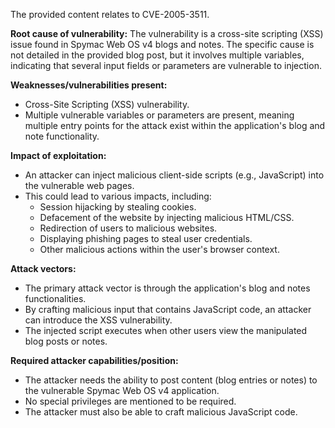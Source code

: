 The provided content relates to CVE-2005-3511.

**Root cause of vulnerability:**
The vulnerability is a cross-site scripting (XSS) issue found in Spymac Web OS v4 blogs and notes. The specific cause is not detailed in the provided blog post, but it involves multiple variables, indicating that several input fields or parameters are vulnerable to injection.

**Weaknesses/vulnerabilities present:**
- Cross-Site Scripting (XSS) vulnerability.
- Multiple vulnerable variables or parameters are present, meaning multiple entry points for the attack exist within the application's blog and note functionality.

**Impact of exploitation:**
- An attacker can inject malicious client-side scripts (e.g., JavaScript) into the vulnerable web pages.
- This could lead to various impacts, including:
    - Session hijacking by stealing cookies.
    - Defacement of the website by injecting malicious HTML/CSS.
    - Redirection of users to malicious websites.
    - Displaying phishing pages to steal user credentials.
    - Other malicious actions within the user's browser context.

**Attack vectors:**
- The primary attack vector is through the application's blog and notes functionalities.
- By crafting malicious input that contains JavaScript code, an attacker can introduce the XSS vulnerability.
- The injected script executes when other users view the manipulated blog posts or notes.

**Required attacker capabilities/position:**
- The attacker needs the ability to post content (blog entries or notes) to the vulnerable Spymac Web OS v4 application.
- No special privileges are mentioned to be required.
- The attacker must also be able to craft malicious JavaScript code.